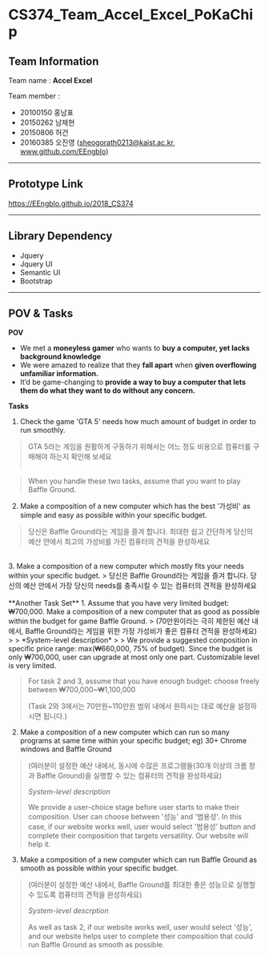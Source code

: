 
# CS374_Team_Accel_Excel_PoKaChip

## Team Information
Team name : **Accel Excel**

Team member :
- 20100150 홍남표
- 20150262 남제현
- 20150806 허건
- 20160385 오진영 (sheogorath0213@kaist.ac.kr, www.github.com/EEngblo)
-------------------------
## Prototype Link

https://EEngblo.github.io/2018_CS374

-------------------------
## Library Dependency

 - Jquery
 - Jquery UI
 - Semantic UI
 - Bootstrap

--------------------------
## POV & Tasks

 **POV**
 -  We met a **moneyless gamer** who wants to **buy a computer, yet lacks background knowledge**
 -  We were amazed to realize that they **fall apart** when **given overflowing unfamiliar information.**
 -  It’d be game-changing to **provide a way to buy a computer that lets them do what they want to do without any concern.**


 **Tasks**
 1. Check the game 'GTA 5' needs how much amount of budget in order to run smoothly.
 > GTA 5라는 게임을 원활하게 구동하기 위해서는 어느 정도 비용으로 컴퓨터를 구매해야 하는지 확인해 보세요
 <br><br>
 
 > When you handle these two tasks, assume that you want to play Baffle Ground.
 2. Make a composition of a new computer which has the best '가성비' as simple and easy as possible within your specific budget.
 > 당신은 Baffle Ground라는 게임을 즐겨 합니다. 최대한 쉽고 간단하게 당신의 예산 안에서 최고의 가성비를 가진 컴퓨터의 견적을 완성하세요
 <br>
 3. Make a composition of a new computer which mostly fits your needs within your specific budget.
 > 당신은 Baffle Ground라는 게임을 즐겨 합니다. 당신의 예산 안에서 가장 당신의 needs를 충족시킬 수 있는 컴퓨터의 견적을 완성하세요
<br><br>
 **Another Task Set**
1. Assume that you have very limited budget: ₩700,000. Make a composition of a new computer that as good as possible within the budget for game Baffle Ground.
> (70만원이라는 극히 제한된 예산 내에서, Baffle Ground라는 게임을 위한 가장 가성비가 좋은 컴퓨터 견적을 완성하세요)
> 
> *System-level description*
> 
> We provide a suggested composition in specific price range: max(₩660,000, 75% of budget). Since the budget is only ₩700,000, user can upgrade at most only one part. Customizable level is very limited.

>For task 2 and 3, assume that you have enough budget: choose freely between ₩700,000~₩1,100,000
>
>(Task 2와 3에서는 70만원~110만원 범위 내에서 원하시는 대로 예산을 설정하시면 됩니다.)

2. Make a composition of a new computer which can run so many programs at same time within your specific budget; eg) 30+ Chrome windows and Baffle Ground
>(여러분이 설정한 예산 내에서, 동시에 수많은 프로그램들(30개 이상의 크롬 창과 Baffle Ground)을 실행할 수 있는 컴퓨터의 견적을 완성하세요)
>
> *System-level description*
> 
> We provide a user-choice stage before user starts to make their composition. User can choose between '성능' and '범용성'. In this case, if our website works well, user would select '범용성' button and complete their composition that targets versatility. Our website will help it.

3. Make a composition of a new computer which can run Baffle Ground as smooth as possible within your specific budget.
>(여러분이 설정한 예산 내에서, Baffle Ground를 최대한 좋은 성능으로 실행할 수 있도록 컴퓨터의 견적을 완성하세요)
>
> *System-level descrption*
> 
> As well as task 2, if our website works well, user would select '성능', and our website helps user to complete their composition that could run Baffle Ground as smooth as possible.
